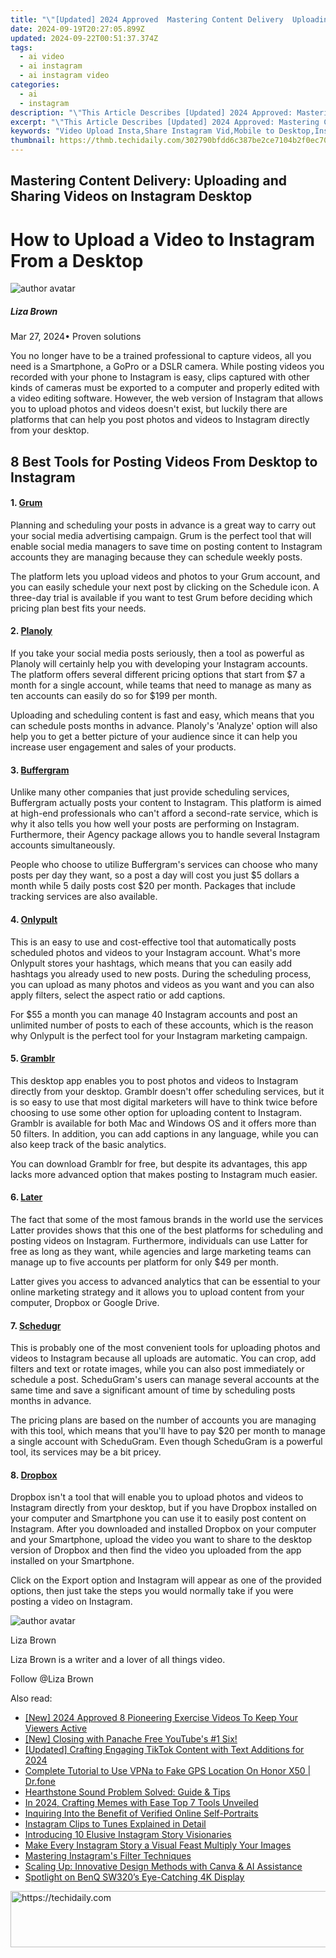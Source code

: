 ```yaml
---
title: "\"[Updated] 2024 Approved  Mastering Content Delivery  Uploading and Sharing Videos on Instagram Desktop\""
date: 2024-09-19T20:27:05.899Z
updated: 2024-09-22T00:51:37.374Z
tags:
  - ai video
  - ai instagram
  - ai instagram video
categories:
  - ai
  - instagram
description: "\"This Article Describes [Updated] 2024 Approved: Mastering Content Delivery: Uploading and Sharing Videos on Instagram Desktop\""
excerpt: "\"This Article Describes [Updated] 2024 Approved: Mastering Content Delivery: Uploading and Sharing Videos on Instagram Desktop\""
keywords: "Video Upload Insta,Share Instagram Vid,Mobile to Desktop,Insta Video Mastery,Content Instagram,Desktop Video Post,Insta Content Delivery"
thumbnail: https://thmb.techidaily.com/302790bfdd6c387be2ce7104b2f0ec7045e52a09e036ffbf26a83ecf9455ec5e.jpg
---
```


## Mastering Content Delivery: Uploading and Sharing Videos on Instagram Desktop

# How to Upload a Video to Instagram From a Desktop

![author avatar](https://lh5.googleusercontent.com/-AIMmjowaFs4/AAAAAAAAAAI/AAAAAAAAABc/Y5UmwDaI7HU/s250-c-k/photo.jpg)

##### Liza Brown

 Mar 27, 2024• Proven solutions

You no longer have to be a trained professional to capture videos, all you need is a Smartphone, a GoPro or a DSLR camera. While posting videos you recorded with your phone to Instagram is easy, clips captured with other kinds of cameras must be exported to a computer and properly edited with a video editing software. However, the web version of Instagram that allows you to upload photos and videos doesn't exist, but luckily there are platforms that can help you post photos and videos to Instagram directly from your desktop.

## 8 Best Tools for Posting Videos From Desktop to Instagram

#### 1\. [Grum](https://www.grum.co/)

Planning and scheduling your posts in advance is a great way to carry out your social media advertising campaign. Grum is the perfect tool that will enable social media managers to save time on posting content to Instagram accounts they are managing because they can schedule weekly posts.

The platform lets you upload videos and photos to your Grum account, and you can easily schedule your next post by clicking on the Schedule icon. A three-day trial is available if you want to test Grum before deciding which pricing plan best fits your needs.

#### 2\. [Planoly](https://www.planoly.com/)

If you take your social media posts seriously, then a tool as powerful as Planoly will certainly help you with developing your Instagram accounts. The platform offers several different pricing options that start from $7 a month for a single account, while teams that need to manage as many as ten accounts can easily do so for $199 per month.

Uploading and scheduling content is fast and easy, which means that you can schedule posts months in advance. Planoly's 'Analyze' option will also help you to get a better picture of your audience since it can help you increase user engagement and sales of your products.

#### 3\. [Buffergram](http://buffergram.com/)

Unlike many other companies that just provide scheduling services, Buffergram actually posts your content to Instagram. This platform is aimed at high-end professionals who can't afford a second-rate service, which is why it also tells you how well your posts are performing on Instagram. Furthermore, their Agency package allows you to handle several Instagram accounts simultaneously.

People who choose to utilize Buffergram's services can choose who many posts per day they want, so a post a day will cost you just $5 dollars a month while 5 daily posts cost $20 per month. Packages that include tracking services are also available.

#### 4\. [Onlypult](https://onlypult.com/)

This is an easy to use and cost-effective tool that automatically posts scheduled photos and videos to your Instagram account. What's more Onlypult stores your hashtags, which means that you can easily add hashtags you already used to new posts. During the scheduling process, you can upload as many photos and videos as you want and you can also apply filters, select the aspect ratio or add captions.

For $55 a month you can manage 40 Instagram accounts and post an unlimited number of posts to each of these accounts, which is the reason why Onlypult is the perfect tool for your Instagram marketing campaign.

#### 5\. [Gramblr](https://gramblr.en.softonic.com/)

This desktop app enables you to post photos and videos to Instagram directly from your desktop. Gramblr doesn't offer scheduling services, but it is so easy to use that most digital marketers will have to think twice before choosing to use some other option for uploading content to Instagram. Gramblr is available for both Mac and Windows OS and it offers more than 50 filters. In addition, you can add captions in any language, while you can also keep track of the basic analytics.

You can download Gramblr for free, but despite its advantages, this app lacks more advanced option that makes posting to Instagram much easier.

#### 6\. [Later](https://later.com/)

The fact that some of the most famous brands in the world use the services Latter provides shows that this one of the best platforms for scheduling and posting videos on Instagram. Furthermore, individuals can use Latter for free as long as they want, while agencies and large marketing teams can manage up to five accounts per platform for only $49 per month.

Latter gives you access to advanced analytics that can be essential to your online marketing strategy and it allows you to upload content from your computer, Dropbox or Google Drive.

#### 7\. [Schedugr](https://schedugr.am/)

This is probably one of the most convenient tools for uploading photos and videos to Instagram because all uploads are automatic. You can crop, add filters and text or rotate images, while you can also post immediately or schedule a post. ScheduGram's users can manage several accounts at the same time and save a significant amount of time by scheduling posts months in advance.

The pricing plans are based on the number of accounts you are managing with this tool, which means that you'll have to pay $20 per month to manage a single account with ScheduGram. Even though ScheduGram is a powerful tool, its services may be a bit pricey.

#### 8\. [Dropbox](https://www.dropbox.com/install)

Dropbox isn't a tool that will enable you to upload photos and videos to Instagram directly from your desktop, but if you have Dropbox installed on your computer and Smartphone you can use it to easily post content on Instagram. After you downloaded and installed Dropbox on your computer and your Smartphone, upload the video you want to share to the desktop version of Dropbox and then find the video you uploaded from the app installed on your Smartphone.

Click on the Export option and Instagram will appear as one of the provided options, then just take the steps you would normally take if you were posting a video on Instagram.

![author avatar](https://lh5.googleusercontent.com/-AIMmjowaFs4/AAAAAAAAAAI/AAAAAAAAABc/Y5UmwDaI7HU/s250-c-k/photo.jpg)

Liza Brown

Liza Brown is a writer and a lover of all things video.

Follow @Liza Brown

<ins class="adsbygoogle"
      style="display:block"
      data-ad-client="ca-pub-7571918770474297"
      data-ad-slot="8358498916"
      data-ad-format="auto"
      data-full-width-responsive="true"></ins>

<span class="atpl-alsoreadstyle">Also read:</span>
<div><ul>
<li><a href="https://youtube-sure.techidaily.com/024-approved-8-pioneering-exercise-videos-to-keep-your-viewers-active/"><u>[New] 2024 Approved 8 Pioneering Exercise Videos To Keep Your Viewers Active</u></a></li>
<li><a href="https://youtube-sure.techidaily.com/losing-with-panache-free-youtubes-1-six/"><u>[New] Closing with Panache Free YouTube's #1 Six!</u></a></li>
<li><a href="https://tiktok-videos.techidaily.com/updated-crafting-engaging-tiktok-content-with-text-additions-for-2024/"><u>[Updated] Crafting Engaging TikTok Content with Text Additions for 2024</u></a></li>
<li><a href="https://fake-location.techidaily.com/complete-tutorial-to-use-vpna-to-fake-gps-location-on-honor-x50-drfone-by-drfone-virtual-android/"><u>Complete Tutorial to Use VPNa to Fake GPS Location On Honor X50 | Dr.fone</u></a></li>
<li><a href="https://sound-issues.techidaily.com/hearthstone-sound-problem-solved-guide-and-tips/"><u>Hearthstone Sound Problem Solved: Guide & Tips</u></a></li>
<li><a href="https://extra-hints.techidaily.com/in-2024-crafting-memes-with-ease-top-7-tools-unveiled/"><u>In 2024, Crafting Memes with Ease Top 7 Tools Unveiled</u></a></li>
<li><a href="https://instagram-clips.techidaily.com/inquiring-into-the-benefit-of-verified-online-self-portraits/"><u>Inquiring Into the Benefit of Verified Online Self-Portraits</u></a></li>
<li><a href="https://instagram-clips.techidaily.com/instagram-clips-to-tunes-explained-in-detail/"><u>Instagram Clips to Tunes Explained in Detail</u></a></li>
<li><a href="https://instagram-clips.techidaily.com/introducing-10-elusive-instagram-story-visionaries/"><u>Introducing 10 Elusive Instagram Story Visionaries</u></a></li>
<li><a href="https://instagram-clips.techidaily.com/make-every-instagram-story-a-visual-feast-multiply-your-images/"><u>Make Every Instagram Story a Visual Feast Multiply Your Images</u></a></li>
<li><a href="https://instagram-clips.techidaily.com/mastering-instagrams-filter-techniques/"><u>Mastering Instagram's Filter Techniques</u></a></li>
<li><a href="https://tech-revival.techidaily.com/scaling-up-innovative-design-methods-with-canva-and-ai-assistance/"><u>Scaling Up: Innovative Design Methods with Canva & AI Assistance</u></a></li>
<li><a href="https://fox-glue.techidaily.com/spotlight-on-benq-sw320s-eye-catching-4k-display/"><u>Spotlight on BenQ SW320’s Eye-Catching 4K Display</u></a></li>
</ul></div>

<!-- affiliate ads begin -->
<a href="https://bluettide.pxf.io/c/5597632/2141683/17092" target="_top" id="2141683">
  <img src="//a.impactradius-go.com/display-ad/17092-2141683" border="0" alt="https://techidaily.com" width="728" height="90"/>
</a>
<img height="0" width="0" src="https://bluettide.pxf.io/i/5597632/2141683/17092" style="position:absolute;visibility:hidden;" border="0" />
<!-- affiliate ads end -->


